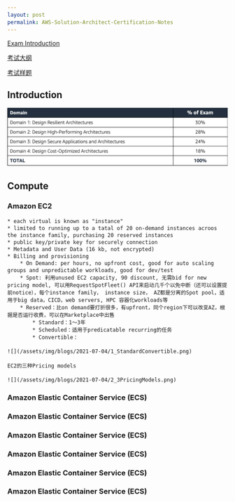 ```yaml
---
layout: post
permalink: AWS-Solution-Architect-Certification-Notes
---
```

[Exam Introduction](https://aws.amazon.com/certification/certified-solutions-architect-associate/)

[考试大纲](https://d1.awsstatic.com/zh_CN/training-and-certification/docs-sa-assoc/AWS-Certified-Solutions-Architect-Associate_Exam-Guide.pdf)

[考试样题](https://d1.awsstatic.com/zh_CN/training-and-certification/docs-sa-assoc/AWS-Certified-Solutions-Architect-Associate_Sample-Questions.pdf)

## Introduction
![](/assets/img/blogs/2021-07-04/0_Domain.png)


## Compute
### Amazon EC2

    * each virtual is known as "instance"
    * limited to running up to a tatal of 20 on-demand instances acroos the instance family, purchasing 20 reserved instances
    * public key/private key for securely connection
    * Metadata and User Data (16 kb, not encrypted)
    * Billing and provisioning
        * On Demand: per hours, no upfront cost, good for auto scaling groups and unpredictable workloads, good for dev/test
        * Spot: 利用unused EC2 capacity, 90 discount, 无需bid for new pricing model, 可以用RequestSpotFleet() API来启动几千个以免中断（还可以设置提前notice），每个instance family， instance size， AZ都是分离的Spot pool，适用于big data，CICD，web servers, HPC 容器化workloads等
        * Reserved：比on demand要打折很多，有upfront，同个region下可以改变AZ，根据是否运行收费，可以在Marketplace中出售
            * Standard：1～3年
            * Scheduled：适用于predicatable recurring的任务
            * Convertible： 

    ![](/assets/img/blogs/2021-07-04/1_StandardConvertible.png)

    EC2的三种Pricing models

    ![](/assets/img/blogs/2021-07-04/2_3PricingModels.png)


### Amazon Elastic Container Service (ECS)

### Amazon Elastic Container Service (ECS)

### Amazon Elastic Container Service (ECS)

### Amazon Elastic Container Service (ECS)

### Amazon Elastic Container Service (ECS)

### Amazon Elastic Container Service (ECS)

